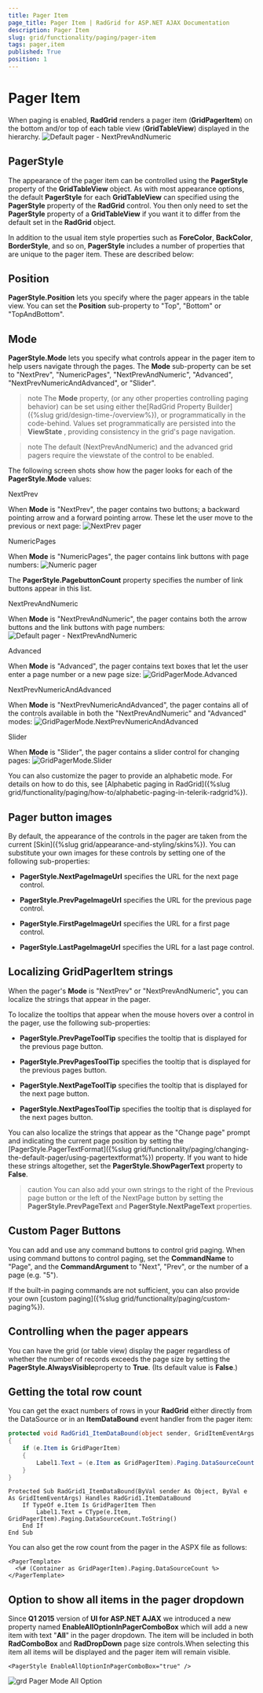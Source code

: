 ```yaml
---
title: Pager Item
page_title: Pager Item | RadGrid for ASP.NET AJAX Documentation
description: Pager Item
slug: grid/functionality/paging/pager-item
tags: pager,item
published: True
position: 1
---
```


# Pager Item



When paging is enabled, **RadGrid** renders a pager item (**GridPagerItem**) on the bottom and/or top of each table view (**GridTableView**) displayed in the hierarchy.
![Default pager - NextPrevAndNumeric](images/grd_PagerModeNextPrevAndNumeric.png)

## PagerStyle

The appearance of the pager item can be controlled using the **PagerStyle** property of the **GridTableView** object. As with most appearance options, the default **PagerStyle** for each **GridTableView** can specified using the **PagerStyle** property of the **RadGrid** control. You then only need to set the **PagerStyle** property of a **GridTableView** if you want it to differ from the default set in the **RadGrid** object.

In addition to the usual item style properties such as **ForeColor**, **BackColor**, **BorderStyle**, and so on, **PagerStyle** includes a number of properties that are unique to the pager item. These are described below:

## Position

**PagerStyle.Position** lets you specify where the pager appears in the table view. You can set the **Position** sub-property to "Top", "Bottom" or "TopAndBottom".

## Mode

**PagerStyle.Mode** lets you specify what controls appear in the pager item to help users navigate through the pages. The **Mode** sub-property can be set to "NextPrev", "NumericPages", "NextPrevAndNumeric", "Advanced", "NextPrevNumericAndAdvanced", or "Slider".

>note The **Mode** property, (or any other properties controlling paging behavior) can be set using either the[RadGrid Property Builder]({%slug grid/design-time-/overview%}), or programmatically in the code-behind. Values set programmatically are persisted into the **ViewState** , providing consistency in the grid's page navigation.
>




>note The default (NextPrevAndNumeric) and the advanced grid pagers require the viewstate of the control to be enabled.
>


The following screen shots show how the pager looks for each of the **PagerStyle.Mode** values:

NextPrev

When **Mode** is "NextPrev", the pager contains two buttons; a backward pointing arrow and a forward pointing arrow. These let the user move to the previous or next page:
![NextPrev pager](images/grd_PagerModeNextPrev.png)

NumericPages

When **Mode** is "NumericPages", the pager contains link buttons with page numbers:
![Numeric pager](images/grd_PagerModeNumericPages.png)

The **PagerStyle.PagebuttonCount** property specifies the number of link buttons appear in this list.

NextPrevAndNumeric

When **Mode** is "NextPrevAndNumeric", the pager contains both the arrow buttons and the link buttons with page numbers:
![Default pager - NextPrevAndNumeric](images/grd_PagerModeNextPrevAndNumeric.png)

Advanced

When **Mode** is "Advanced", the pager contains text boxes that let the user enter a page number or a new page size:
![GridPagerMode.Advanced](images/grd_PagerModeAdvanced.png)

NextPrevNumericAndAdvanced

When **Mode** is "NextPrevNumericAndAdvanced", the pager contains all of the controls available in both the "NextPrevAndNumeric" and "Advanced" modes:
![GridPagerMode.NextPrevNumericAndAdvanced](images/grd_PagerModeNextPrevNumericAndAdvanced.png)

Slider

When **Mode** is "Slider", the pager contains a slider control for changing pages:
![GridPagerMode.Slider](images/grd_PagerModeSlider.png)

You can also customize the pager to provide an alphabetic mode. For details on how to do this, see [Alphabetic paging in RadGrid]({%slug grid/functionality/paging/how-to/alphabetic-paging-in-telerik-radgrid%}).

## Pager button images

By default, the appearance of the controls in the pager are taken from the current [Skin]({%slug grid/appearance-and-styling/skins%}). You can substitute your own images for these controls by setting one of the following sub-properties:

* **PagerStyle.NextPageImageUrl** specifies the URL for the next page control.

* **PagerStyle.PrevPageImageUrl** specifies the URL for the previous page control.

* **PagerStyle.FirstPageImageUrl** specifies the URL for a first page control.

* **PagerStyle.LastPageImageUrl** specifies the URL for a last page control.

## Localizing GridPagerItem strings

When the pager's **Mode** is "NextPrev" or "NextPrevAndNumeric", you can localize the strings that appear in the pager.

To localize the tooltips that appear when the mouse hovers over a control in the pager, use the following sub-properties:

* **PagerStyle.PrevPageToolTip** specifies the tooltip that is displayed for the previous page button.

* **PagerStyle.PrevPagesToolTip** specifies the tooltip that is displayed for the previous pages button.

* **PagerStyle.NextPageToolTip** specifies the tooltip that is displayed for the next page button.

* **PagerStyle.NextPagesToolTip** specifies the tooltip that is displayed for the next pages button.

You can also localize the strings that appear as the "Change page" prompt and indicating the current page position by setting the [PagerStyle.PagerTextFormat]({%slug grid/functionality/paging/changing-the-default-pager/using-pagertextformat%}) property. If you want to hide these strings altogether, set the **PagerStyle.ShowPagerText** property to **False**.

>caution You can also add your own strings to the right of the Previous page button or the left of the NextPage button by setting the **PagerStyle.PrevPageText** and **PagerStyle.NextPageText** properties.
>


## Custom Pager Buttons

You can add and use any command buttons to control grid paging. When using command buttons to control paging, set the **CommandName** to "Page", and the **CommandArgument** to "Next", "Prev", or the number of a page (e.g. "5").

If the built-in paging commands are not sufficient, you can also provide your own [custom paging]({%slug grid/functionality/paging/custom-paging%}).

## Controlling when the pager appears

You can have the grid (or table view) display the pager regardless of whether the number of records exceeds the page size by setting the **PagerStyle.AlwaysVisible**property to **True**. (Its default value is **False**.)

## Getting the total row count

You can get the exact numbers of rows in your **RadGrid** either directly from the DataSource or in an **ItemDataBound** event handler from the pager item:



````C#
protected void RadGrid1_ItemDataBound(object sender, GridItemEventArgs e)
{
    if (e.Item is GridPagerItem)
    {
        Label1.Text = (e.Item as GridPagerItem).Paging.DataSourceCount.ToString();
    }
}
````
````VB	
Protected Sub RadGrid1_ItemDataBound(ByVal sender As Object, ByVal e As GridItemEventArgs) Handles RadGrid1.ItemDataBound
    If TypeOf e.Item Is GridPagerItem Then
        Label1.Text = CType(e.Item, GridPagerItem).Paging.DataSourceCount.ToString()
    End If
End Sub
````


You can also get the row count from the pager in the ASPX file as follows:

````ASP.NET
<PagerTemplate>  
  <%# (Container as GridPagerItem).Paging.DataSourceCount %>
</PagerTemplate>
````



## Option to show all items in the pager dropdown

Since **Q1 2015** version of **UI for ASP.NET AJAX** we introduced a new property named **EnableAllOptionInPagerComboBox** which will add a new item with text "**All**" in the pager dropdown. The item will be included in both **RadComboBox** and **RadDropDown** page size controls.When selecting this item all items will be displayed and the pager item will remain visible.

````ASP.NET
<PagerStyle EnableAllOptionInPagerComboBox="true" />
````

![grd Pager Mode All Option](images/grd_PagerModeAllOption.png)
